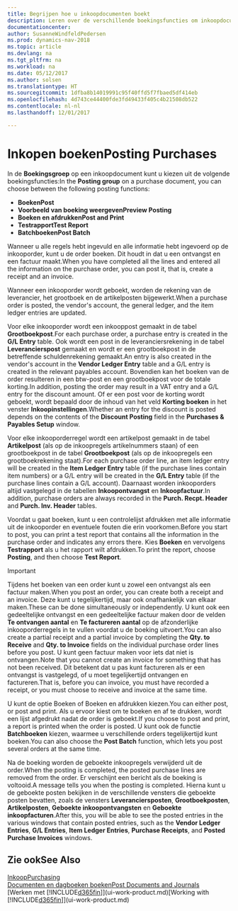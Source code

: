 ```yaml
---
title: Begrijpen hoe u inkoopdocumenten boekt
description: Leren over de verschillende boekingsfuncties om inkoopdocumenten te boeken.
documentationcenter: 
author: SusanneWindfeldPedersen
ms.prod: dynamics-nav-2018
ms.topic: article
ms.devlang: na
ms.tgt_pltfrm: na
ms.workload: na
ms.date: 05/12/2017
ms.author: solsen
ms.translationtype: HT
ms.sourcegitcommit: 1dfba8b14019991c95f40ffd5f7fbaed5df414eb
ms.openlocfilehash: 4d743ce44400fde3fd49433f405c4b21508db522
ms.contentlocale: nl-nl
ms.lasthandoff: 12/01/2017

---
```

# <a name="posting-purchases"></a><span data-ttu-id="e1e38-103">Inkopen boeken</span><span class="sxs-lookup"><span data-stu-id="e1e38-103">Posting Purchases</span></span>
<span data-ttu-id="e1e38-104">In de **Boekingsgroep** op een inkoopdocument kunt u kiezen uit de volgende boekingsfuncties:</span><span class="sxs-lookup"><span data-stu-id="e1e38-104">In the **Posting group** on a purchase document, you can choose between the following posting functions:</span></span>

* <span data-ttu-id="e1e38-105">**Boeken**</span><span class="sxs-lookup"><span data-stu-id="e1e38-105">**Post**</span></span>
* <span data-ttu-id="e1e38-106">**Voorbeeld van boeking weergeven**</span><span class="sxs-lookup"><span data-stu-id="e1e38-106">**Preview Posting**</span></span>
* <span data-ttu-id="e1e38-107">**Boeken en afdrukken**</span><span class="sxs-lookup"><span data-stu-id="e1e38-107">**Post and Print**</span></span>
* <span data-ttu-id="e1e38-108">**Testrapport**</span><span class="sxs-lookup"><span data-stu-id="e1e38-108">**Test Report**</span></span>
* <span data-ttu-id="e1e38-109">**Batchboeken**</span><span class="sxs-lookup"><span data-stu-id="e1e38-109">**Post Batch**</span></span>

<span data-ttu-id="e1e38-110">Wanneer u alle regels hebt ingevuld en alle informatie hebt ingevoerd op de inkooporder, kunt u de order boeken. Dit houdt in dat u een ontvangst en een factuur maakt.</span><span class="sxs-lookup"><span data-stu-id="e1e38-110">When you have completed all the lines and entered all the information on the purchase order, you can post it, that is, create a receipt and an invoice.</span></span>

<span data-ttu-id="e1e38-111">Wanneer een inkooporder wordt geboekt, worden de rekening van de leverancier, het grootboek en de artikelposten bijgewerkt.</span><span class="sxs-lookup"><span data-stu-id="e1e38-111">When a purchase order is posted, the vendor's account, the general ledger, and the item ledger entries are updated.</span></span>

<span data-ttu-id="e1e38-112">Voor elke inkooporder wordt een inkooppost gemaakt in de tabel **Grootboekpost**.</span><span class="sxs-lookup"><span data-stu-id="e1e38-112">For each purchase order, a purchase entry is created in the **G/L Entry** table.</span></span> <span data-ttu-id="e1e38-113">Ook wordt een post in de leveranciersrekening in de tabel **Leverancierspost** gemaakt en wordt er een grootboekpost in de betreffende schuldenrekening gemaakt.</span><span class="sxs-lookup"><span data-stu-id="e1e38-113">An entry is also created in the vendor's account in the **Vendor Ledger Entry** table and a G/L entry is created in the relevant payables account.</span></span> <span data-ttu-id="e1e38-114">Bovendien kan het boeken van de order resulteren in een btw-post en een grootboekpost voor de totale korting.</span><span class="sxs-lookup"><span data-stu-id="e1e38-114">In addition, posting the order may result in a VAT entry and a G/L entry for the discount amount.</span></span> <span data-ttu-id="e1e38-115">Of er een post voor de korting wordt geboekt, wordt bepaald door de inhoud van het veld **Korting boeken** in het venster **Inkoopinstellingen**.</span><span class="sxs-lookup"><span data-stu-id="e1e38-115">Whether an entry for the discount is posted depends on the contents of the **Discount Posting** field in the **Purchases & Payables Setup** window.</span></span>

<span data-ttu-id="e1e38-116">Voor elke inkooporderregel wordt een artikelpost gemaakt in de tabel **Artikelpost** (als op de inkoopregels artikelnummers staan) of een grootboekpost in de tabel **Grootboekpost** (als op de inkoopregels een grootboekrekening staat).</span><span class="sxs-lookup"><span data-stu-id="e1e38-116">For each purchase order line, an item ledger entry will be created in the **Item Ledger Entry** table (if the purchase lines contain item numbers) or a G/L entry will be created in the **G/L Entry** table (if the purchase lines contain a G/L account).</span></span> <span data-ttu-id="e1e38-117">Daarnaast worden inkooporders altijd vastgelegd in de tabellen **Inkoopontvangst** en **Inkoopfactuur**.</span><span class="sxs-lookup"><span data-stu-id="e1e38-117">In addition, purchase orders are always recorded in the **Purch. Recpt. Header** and **Purch. Inv. Header** tables.</span></span>

<span data-ttu-id="e1e38-118">Voordat u gaat boeken, kunt u een controlelijst afdrukken met alle informatie uit de inkooporder en eventuele fouten die erin voorkomen.</span><span class="sxs-lookup"><span data-stu-id="e1e38-118">Before you start to post, you can print a test report that contains all the information in the purchase order and indicates any errors there.</span></span> <span data-ttu-id="e1e38-119">Kies **Boeken** en vervolgens **Testrapport** als u het rapport wilt afdrukken.</span><span class="sxs-lookup"><span data-stu-id="e1e38-119">To print the report, choose **Posting**, and then choose **Test Report**.</span></span>

> [!IMPORTANT]  
>   <span data-ttu-id="e1e38-120">Tijdens het boeken van een order kunt u zowel een ontvangst als een factuur maken.</span><span class="sxs-lookup"><span data-stu-id="e1e38-120">When you post an order, you can create both a receipt and an invoice.</span></span> <span data-ttu-id="e1e38-121">Deze kunt u tegelijkertijd, maar ook onafhankelijk van elkaar maken.</span><span class="sxs-lookup"><span data-stu-id="e1e38-121">These can be done simultaneously or independently.</span></span> <span data-ttu-id="e1e38-122">U kunt ook een gedeeltelijke ontvangst en een gedeeltelijke factuur maken door de velden **Te ontvangen aantal** en **Te factureren aantal** op de afzonderlijke inkooporderregels in te vullen voordat u de boeking uitvoert.</span><span class="sxs-lookup"><span data-stu-id="e1e38-122">You can also create a partial receipt and a partial invoice by completing the **Qty. to Receive** and **Qty. to Invoice** fields on the individual purchase order lines before you post.</span></span> <span data-ttu-id="e1e38-123">U kunt geen factuur maken voor iets dat niet is ontvangen.</span><span class="sxs-lookup"><span data-stu-id="e1e38-123">Note that you cannot create an invoice for something that has not been received.</span></span> <span data-ttu-id="e1e38-124">Dit betekent dat u pas kunt factureren als er een ontvangst is vastgelegd, of u moet tegelijkertijd ontvangen en factureren.</span><span class="sxs-lookup"><span data-stu-id="e1e38-124">That is, before you can invoice, you must have recorded a receipt, or you must choose to receive and invoice at the same time.</span></span>

<span data-ttu-id="e1e38-125">U kunt de optie Boeken of Boeken en afdrukken kiezen.</span><span class="sxs-lookup"><span data-stu-id="e1e38-125">You can either post, or post and print.</span></span> <span data-ttu-id="e1e38-126">Als u ervoor kiest om te boeken en af te drukken, wordt een lijst afgedrukt nadat de order is geboekt.</span><span class="sxs-lookup"><span data-stu-id="e1e38-126">If you choose to post and print, a report is printed when the order is posted.</span></span> <span data-ttu-id="e1e38-127">U kunt ook de functie **Batchboeken** kiezen, waarmee u verschillende orders tegelijkertijd kunt boeken.</span><span class="sxs-lookup"><span data-stu-id="e1e38-127">You can also choose the **Post Batch** function, which lets you post several orders at the same time.</span></span>

<span data-ttu-id="e1e38-128">Na de boeking worden de geboekte inkoopregels verwijderd uit de order.</span><span class="sxs-lookup"><span data-stu-id="e1e38-128">When the posting is completed, the posted purchase lines are removed from the order.</span></span> <span data-ttu-id="e1e38-129">Er verschijnt een bericht als de boeking is voltooid.</span><span class="sxs-lookup"><span data-stu-id="e1e38-129">A message tells you when the posting is completed.</span></span> <span data-ttu-id="e1e38-130">Hierna kunt u de geboekte posten bekijken in de verschillende vensters die geboekte posten bevatten, zoals de vensters **Leveranciersposten**, **Grootboekposten**, **Artikelposten**, **Geboekte inkoopontvangsten** en **Geboekte inkoopfacturen**.</span><span class="sxs-lookup"><span data-stu-id="e1e38-130">After this, you will be able to see the posted entries in the various windows that contain posted entries, such as the **Vendor Ledger Entries**, **G/L Entries**, **Item Ledger Entries**, **Purchase Receipts**, and **Posted Purchase Invoices** windows.</span></span>

## <a name="see-also"></a><span data-ttu-id="e1e38-131">Zie ook</span><span class="sxs-lookup"><span data-stu-id="e1e38-131">See Also</span></span>
[<span data-ttu-id="e1e38-132">Inkoop</span><span class="sxs-lookup"><span data-stu-id="e1e38-132">Purchasing</span></span>](purchasing-manage-purchasing.md)  
[<span data-ttu-id="e1e38-133">Documenten en dagboeken boeken</span><span class="sxs-lookup"><span data-stu-id="e1e38-133">Post Documents and Journals</span></span>](ui-post-documents-journals.md)  
<span data-ttu-id="e1e38-134">[Werken met [!INCLUDE[d365fin](includes/d365fin_md.md)]](ui-work-product.md)</span><span class="sxs-lookup"><span data-stu-id="e1e38-134">[Working with [!INCLUDE[d365fin](includes/d365fin_md.md)]](ui-work-product.md)</span></span>


